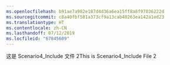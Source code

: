 ```yaml
---
ms.openlocfilehash: b91ae7a982e187d4d36a6ea15ff8a8f97036222d
ms.sourcegitcommit: c8a40fbf581a373cf9a13cab40263ea142a1ed23
ms.translationtype: HT
ms.contentlocale: zh-CN
ms.lasthandoff: 07/12/2019
ms.locfileid: "67845609"
---
```

<span data-ttu-id="b2917-101">这是 Scenario4_Include 文件 2</span><span class="sxs-lookup"><span data-stu-id="b2917-101">This is Scenario4_Include File 2</span></span>

